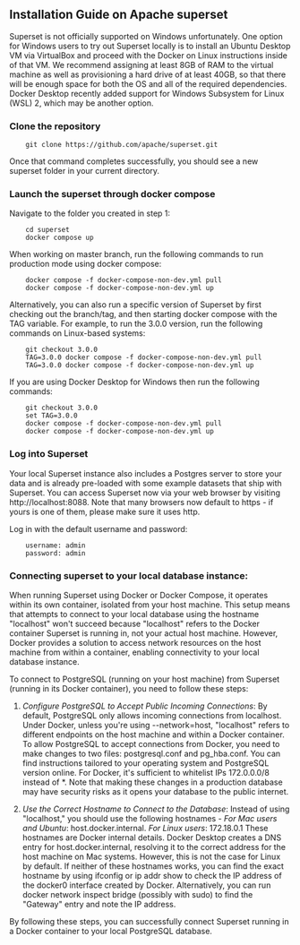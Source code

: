 ## Installation Guide on Apache superset

Superset is not officially supported on Windows unfortunately. One option for Windows users to try out Superset locally is to install an Ubuntu Desktop VM via VirtualBox and proceed with the Docker on Linux instructions inside of that VM. We recommend assigning at least 8GB of RAM to the virtual machine as well as provisioning a hard drive of at least 40GB, so that there will be enough space for both the OS and all of the required dependencies. Docker Desktop recently added support for Windows Subsystem for Linux (WSL) 2, which may be another option.

### Clone the repository 

```
    git clone https://github.com/apache/superset.git
```
Once that command completes successfully, you should see a new superset folder in your current directory.

### Launch the superset through docker compose 

Navigate to the folder you created in step 1:
```
    cd superset
    docker compose up
```
When working on master branch, run the following commands to run production mode using docker compose:
```
    docker compose -f docker-compose-non-dev.yml pull
    docker compose -f docker-compose-non-dev.yml up
```
Alternatively, you can also run a specific version of Superset by first checking out the branch/tag, and then starting docker compose with the TAG variable. For example, to run the 3.0.0 version, run the following commands on Linux-based systems:
```
    git checkout 3.0.0
    TAG=3.0.0 docker compose -f docker-compose-non-dev.yml pull
    TAG=3.0.0 docker compose -f docker-compose-non-dev.yml up
```
If you are using Docker Desktop for Windows then run the following commands:
```
    git checkout 3.0.0
    set TAG=3.0.0
    docker compose -f docker-compose-non-dev.yml pull
    docker compose -f docker-compose-non-dev.yml up 
```

### Log into Superset

Your local Superset instance also includes a Postgres server to store your data and is already pre-loaded with some example datasets that ship with Superset. You can access Superset now via your web browser by visiting http://localhost:8088. Note that many browsers now default to https - if yours is one of them, please make sure it uses http.

Log in with the default username and password:
```
    username: admin
    password: admin
```

### Connecting superset to your local database instance:

When running Superset using Docker or Docker Compose, it operates within its own container, isolated from your host machine. This setup means that attempts to connect to your local database using the hostname "localhost" won't succeed because "localhost" refers to the Docker container Superset is running in, not your actual host machine. However, Docker provides a solution to access network resources on the host machine from within a container, enabling connectivity to your local database instance.

To connect to PostgreSQL (running on your host machine) from Superset (running in its Docker container), you need to follow these steps:

1. *Configure PostgreSQL to Accept Public Incoming Connections*: By default, PostgreSQL only allows incoming connections from localhost. Under Docker, unless you're using --network=host, "localhost" refers to different endpoints on the host machine and within a Docker container. To allow PostgreSQL to accept connections from Docker, you need to make changes to two files: postgresql.conf and pg_hba.conf. You can find instructions tailored to your operating system and PostgreSQL version online. For Docker, it's sufficient to whitelist IPs 172.0.0.0/8 instead of *. Note that making these changes in a production database may have security risks as it opens your database to the public internet.

2. *Use the Correct Hostname to Connect to the Database*: Instead of using "localhost," you should use the following hostnames - *For Mac users and Ubuntu*: host.docker.internal. *For Linux users*: 172.18.0.1
These hostnames are Docker internal details. Docker Desktop creates a DNS entry for host.docker.internal, resolving it to the correct address for the host machine on Mac systems. However, this is not the case for Linux by default. If neither of these hostnames works, you can find the exact hostname by using ifconfig or ip addr show to check the IP address of the docker0 interface created by Docker. Alternatively, you can run docker network inspect bridge (possibly with sudo) to find the "Gateway" entry and note the IP address.

By following these steps, you can successfully connect Superset running in a Docker container to your local PostgreSQL database.